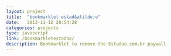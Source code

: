 ```yaml
---
layout: project
title:  "bookmarklet estad&atilde;o"
date:   2013-11-12 20:54:28
categories: projects
type: javascript
link: /bookmarkletestadao/
description: Bookmarklet to remove the Estadao.com.br paywall
---
```

